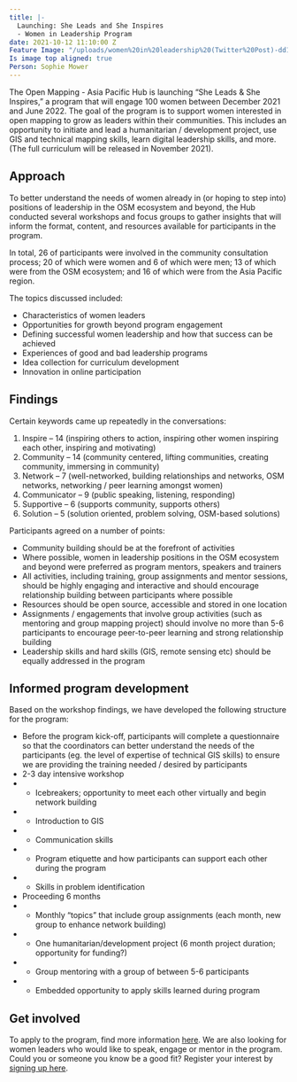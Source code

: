 ```yaml
---
title: |-
  Launching: She Leads and She Inspires
  - Women in Leadership Program
date: 2021-10-12 11:10:00 Z
Feature Image: "/uploads/women%20in%20leadership%20(Twitter%20Post)-dd1f63.png"
Is image top aligned: true
Person: Sophie Mower
---
```


The Open Mapping - Asia Pacific Hub is launching “She Leads & She Inspires,” a program that will engage 100 women between December 2021 and June 2022. The goal of the program is to support women interested in open mapping to grow as leaders within their communities. This includes an opportunity to initiate and lead a humanitarian / development project, use GIS and technical mapping skills, learn digital leadership skills, and more. (The full curriculum will be released in November 2021).
 
## Approach

To better understand the needs of women already in (or hoping to step into) positions of leadership in the OSM ecosystem and beyond, the Hub conducted several workshops and focus groups to gather insights that will inform the format, content, and resources available for participants in the program.
 
 
In total, 26 of participants were involved in the community consultation process; 20 of which were women and 6 of which were men; 13 of which were from the OSM ecosystem; and 16 of which were from the Asia Pacific region.
 
The topics discussed included:
* Characteristics of women leaders
* Opportunities for growth beyond program engagement
* Defining successful women leadership and how that success can be achieved
* Experiences of good and bad leadership programs
* Idea collection for curriculum development
* Innovation in online participation
 
## Findings
 
Certain keywords came up repeatedly in the conversations:
1. Inspire – 14 (inspiring others to action, inspiring other women inspiring each other, inspiring and motivating)
2. Community – 14 (community centered, lifting communities, creating community, immersing in community)
3. Network – 7 (well-networked, building relationships and networks, OSM networks, networking / peer learning amongst women)
4. Communicator – 9 (public speaking, listening, responding)
5. Supportive – 6 (supports community, supports others)
6. Solution – 5 (solution oriented, problem solving, OSM-based solutions)
 
Participants agreed on a number of points:
* Community building should be at the forefront of activities
* Where possible, women in leadership positions in the OSM ecosystem and beyond were preferred as program mentors, speakers and trainers
* All activities, including training, group assignments and mentor sessions, should be highly engaging and interactive and should encourage relationship building between participants where possible
* Resources should be open source, accessible and stored in one location
* Assignments / engagements that involve group activities (such as mentoring and group mapping project) should involve no more than 5-6 participants to encourage peer-to-peer learning and strong relationship building
* Leadership skills and hard skills (GIS, remote sensing etc) should be equally addressed in the program

## Informed program development
 
Based on the workshop findings, we have developed the following structure for the program:
 
* Before the program kick-off, participants will complete a questionnaire so that the coordinators can better understand the needs of the participants (eg. the level of expertise of technical GIS skills) to ensure we are providing the training needed / desired by participants
* 2-3 day intensive workshop
* * Icebreakers; opportunity to meet each other virtually and begin network building
* * Introduction to GIS
* * Communication skills
* * Program etiquette and how participants can support each other during the program
* * Skills in problem identification
* Proceeding 6 months
* * Monthly “topics” that include group assignments (each month, new group to enhance network building)
* * One humanitarian/development project (6 month project duration; opportunity for funding?)
* * Group mentoring with a group of between 5-6 participants
* * Embedded opportunity to apply skills learned during program
 
## Get involved

To apply to the program, find more information [here](https://hotosm.bamboohr.com/jobs/view.php?id=61). We are also looking for women leaders who would like to speak, engage or mentor in the program. Could you or someone you know be a good fit? Register your interest by [signing up here](https://docs.google.com/forms/d/e/1FAIpQLSdEyxkOyQF3SsaC_N7XwYumlJqL85ljdjqvYJ3-JUdf8C4xIw/viewform).
